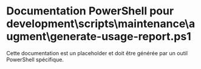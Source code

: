 # Documentation PowerShell pour development\scripts\maintenance\augment\generate-usage-report.ps1

Cette documentation est un placeholder et doit être générée par un outil PowerShell spécifique.
